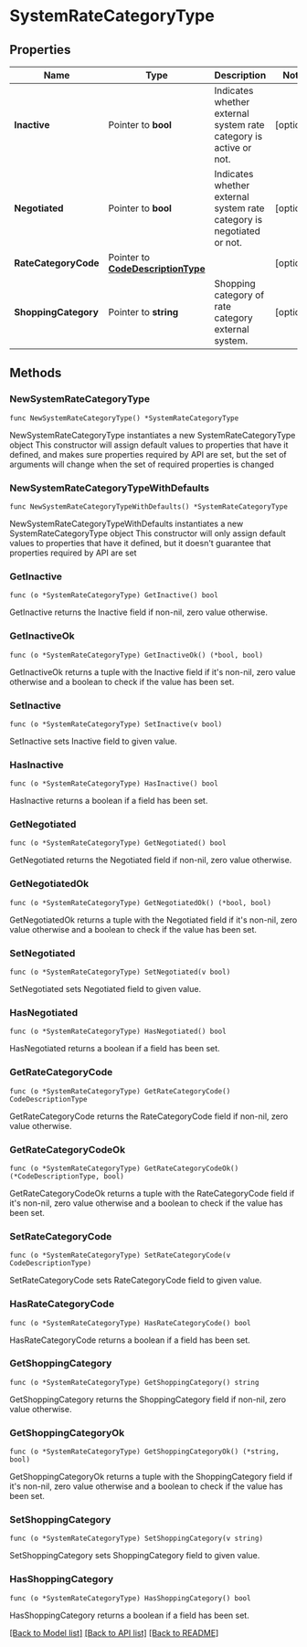 # SystemRateCategoryType

## Properties

Name | Type | Description | Notes
------------ | ------------- | ------------- | -------------
**Inactive** | Pointer to **bool** | Indicates whether external system rate category is active or not. | [optional] 
**Negotiated** | Pointer to **bool** | Indicates whether external system rate category is negotiated or not. | [optional] 
**RateCategoryCode** | Pointer to [**CodeDescriptionType**](CodeDescriptionType.md) |  | [optional] 
**ShoppingCategory** | Pointer to **string** | Shopping category of rate category external system. | [optional] 

## Methods

### NewSystemRateCategoryType

`func NewSystemRateCategoryType() *SystemRateCategoryType`

NewSystemRateCategoryType instantiates a new SystemRateCategoryType object
This constructor will assign default values to properties that have it defined,
and makes sure properties required by API are set, but the set of arguments
will change when the set of required properties is changed

### NewSystemRateCategoryTypeWithDefaults

`func NewSystemRateCategoryTypeWithDefaults() *SystemRateCategoryType`

NewSystemRateCategoryTypeWithDefaults instantiates a new SystemRateCategoryType object
This constructor will only assign default values to properties that have it defined,
but it doesn't guarantee that properties required by API are set

### GetInactive

`func (o *SystemRateCategoryType) GetInactive() bool`

GetInactive returns the Inactive field if non-nil, zero value otherwise.

### GetInactiveOk

`func (o *SystemRateCategoryType) GetInactiveOk() (*bool, bool)`

GetInactiveOk returns a tuple with the Inactive field if it's non-nil, zero value otherwise
and a boolean to check if the value has been set.

### SetInactive

`func (o *SystemRateCategoryType) SetInactive(v bool)`

SetInactive sets Inactive field to given value.

### HasInactive

`func (o *SystemRateCategoryType) HasInactive() bool`

HasInactive returns a boolean if a field has been set.

### GetNegotiated

`func (o *SystemRateCategoryType) GetNegotiated() bool`

GetNegotiated returns the Negotiated field if non-nil, zero value otherwise.

### GetNegotiatedOk

`func (o *SystemRateCategoryType) GetNegotiatedOk() (*bool, bool)`

GetNegotiatedOk returns a tuple with the Negotiated field if it's non-nil, zero value otherwise
and a boolean to check if the value has been set.

### SetNegotiated

`func (o *SystemRateCategoryType) SetNegotiated(v bool)`

SetNegotiated sets Negotiated field to given value.

### HasNegotiated

`func (o *SystemRateCategoryType) HasNegotiated() bool`

HasNegotiated returns a boolean if a field has been set.

### GetRateCategoryCode

`func (o *SystemRateCategoryType) GetRateCategoryCode() CodeDescriptionType`

GetRateCategoryCode returns the RateCategoryCode field if non-nil, zero value otherwise.

### GetRateCategoryCodeOk

`func (o *SystemRateCategoryType) GetRateCategoryCodeOk() (*CodeDescriptionType, bool)`

GetRateCategoryCodeOk returns a tuple with the RateCategoryCode field if it's non-nil, zero value otherwise
and a boolean to check if the value has been set.

### SetRateCategoryCode

`func (o *SystemRateCategoryType) SetRateCategoryCode(v CodeDescriptionType)`

SetRateCategoryCode sets RateCategoryCode field to given value.

### HasRateCategoryCode

`func (o *SystemRateCategoryType) HasRateCategoryCode() bool`

HasRateCategoryCode returns a boolean if a field has been set.

### GetShoppingCategory

`func (o *SystemRateCategoryType) GetShoppingCategory() string`

GetShoppingCategory returns the ShoppingCategory field if non-nil, zero value otherwise.

### GetShoppingCategoryOk

`func (o *SystemRateCategoryType) GetShoppingCategoryOk() (*string, bool)`

GetShoppingCategoryOk returns a tuple with the ShoppingCategory field if it's non-nil, zero value otherwise
and a boolean to check if the value has been set.

### SetShoppingCategory

`func (o *SystemRateCategoryType) SetShoppingCategory(v string)`

SetShoppingCategory sets ShoppingCategory field to given value.

### HasShoppingCategory

`func (o *SystemRateCategoryType) HasShoppingCategory() bool`

HasShoppingCategory returns a boolean if a field has been set.


[[Back to Model list]](../README.md#documentation-for-models) [[Back to API list]](../README.md#documentation-for-api-endpoints) [[Back to README]](../README.md)



